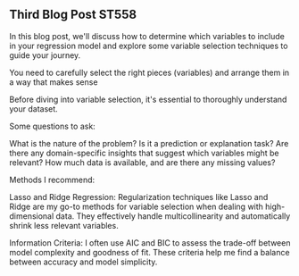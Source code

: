 ## Third Blog Post ST558

In this blog post, we'll discuss how to determine which variables to include in your regression model and explore some variable selection techniques to guide your journey.

You need to carefully select the right pieces (variables) and arrange them in a way that makes sense


Before diving into variable selection, it's essential to thoroughly understand your dataset. 

Some questions to ask: 

What is the nature of the problem? Is it a prediction or explanation task?
Are there any domain-specific insights that suggest which variables might be relevant?
How much data is available, and are there any missing values?

Methods I recommend:

Lasso and Ridge Regression: Regularization techniques like Lasso and Ridge are my go-to methods for variable selection when dealing with high-dimensional data. They effectively handle multicollinearity and automatically shrink less relevant variables.

Information Criteria: I often use AIC and BIC to assess the trade-off between model complexity and goodness of fit. These criteria help me find a balance between accuracy and model simplicity.
